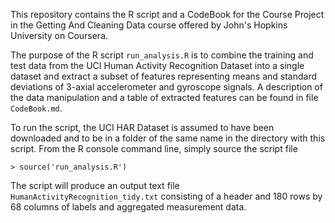 This repository contains the R script and a CodeBook for the Course Project in the Getting And Cleaning Data course
offered by John's Hopkins University on Coursera.

The purpose of the R script `run_analysis.R` is to combine the training and test data from the UCI Human Activity Recognition Dataset into a single dataset and extract a subset of features representing means and standard deviations of 3-axial accelerometer and gyroscope signals.  A description of the data manipulation and a table of extracted features can be found in file `CodeBook.md`.

To run the script, the UCI HAR Dataset is assumed to have been downloaded and to be in a folder of the same name in the directory with this script. From the R console command line, simply source the script file

    > source('run_analysis.R')

The script will produce an output text file `HumanActivityRecognition_tidy.txt` consisting of a header and 180 rows by 68 columns of labels and aggregated measurement data.
